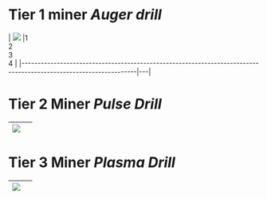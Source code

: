 # Tier 1 miner _Auger drill_
| ![](https://github.com/zymex22/Project-RimFactory-Revived/blob/master/Textures/Industry/Drill.png?raw=true)      |1  
2  
3  
4     |
|------------------------------------------------------------------------------------------------------------------|---|
# Tier 2 Miner _Pulse Drill_
| ![](https://github.com/zymex22/Project-RimFactory-Revived/blob/master/Textures/Industry/DeepQuarry.png?raw=true) |   |
|------------------------------------------------------------------------------------------------------------------|---|
# Tier 3 Miner _Plasma Drill_
| ![](https://github.com/zymex22/Project-RimFactory-Revived/blob/master/Textures/Industry/DrillT3.png?raw=true)    |   |
|------------------------------------------------------------------------------------------------------------------|---|